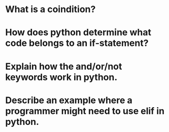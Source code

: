 # What is a coindition?

# How does python determine what code belongs to an if-statement?

# Explain how the and/or/not keywords work in python.

# Describe an example where a programmer might need to use elif in python.
